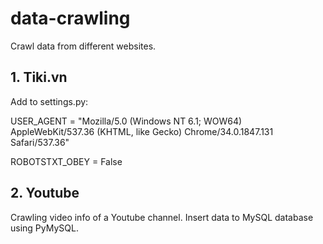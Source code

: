 # data-crawling
Crawl data from different websites.

## 1. Tiki.vn
Add to settings.py:

USER_AGENT = "Mozilla/5.0 (Windows NT 6.1; WOW64) AppleWebKit/537.36 (KHTML, like Gecko) Chrome/34.0.1847.131 Safari/537.36"

ROBOTSTXT_OBEY = False

## 2. Youtube
Crawling video info of a Youtube channel. Insert data to MySQL database using PyMySQL.
